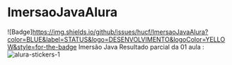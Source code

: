 # ImersaoJavaAlura
![Badge]https://img.shields.io/github/issues/hucf/ImersaoJavaAlura?color=BLUE&label=STATUS&logo=DESENVOLVIMENTO&logoColor=YELLOW&style=for-the-badge
Imersão Java
Resultado parcial da 01 aula :
![alura-stickers-1](https://user-images.githubusercontent.com/17932598/179656790-d092901e-8472-43ad-b9d1-b77ef98469c3.png)
